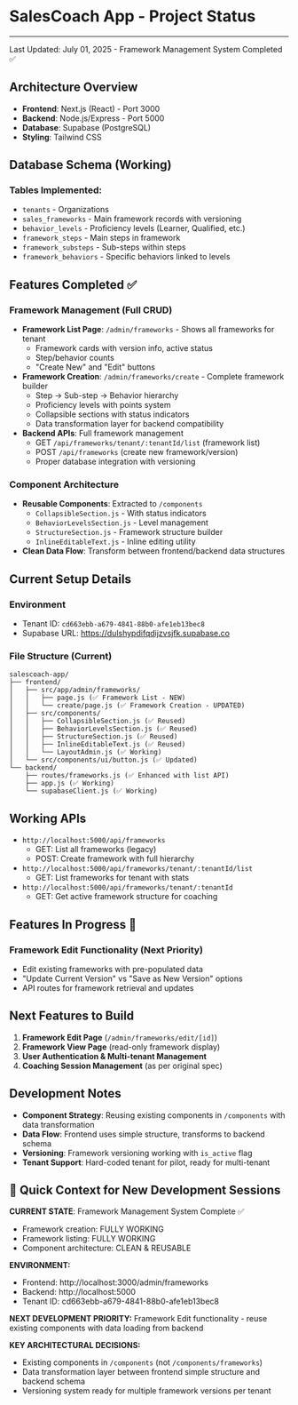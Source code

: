 # SalesCoach App - Project Status
---
Last Updated: July 01, 2025 - Framework Management System Completed ✅

## Architecture Overview
- **Frontend**: Next.js (React) - Port 3000
- **Backend**: Node.js/Express - Port 5000  
- **Database**: Supabase (PostgreSQL)
- **Styling**: Tailwind CSS

## Database Schema (Working)
### Tables Implemented:
- `tenants` - Organizations
- `sales_frameworks` - Main framework records with versioning
- `behavior_levels` - Proficiency levels (Learner, Qualified, etc.)
- `framework_steps` - Main steps in framework
- `framework_substeps` - Sub-steps within steps
- `framework_behaviors` - Specific behaviors linked to levels

## Features Completed ✅

### Framework Management (Full CRUD)
- **Framework List Page**: `/admin/frameworks` - Shows all frameworks for tenant
  - Framework cards with version info, active status
  - Step/behavior counts
  - "Create New" and "Edit" buttons
- **Framework Creation**: `/admin/frameworks/create` - Complete framework builder
  - Step → Sub-step → Behavior hierarchy
  - Proficiency levels with points system
  - Collapsible sections with status indicators
  - Data transformation layer for backend compatibility
- **Backend APIs**: Full framework management
  - GET `/api/frameworks/tenant/:tenantId/list` (framework list)
  - POST `/api/frameworks` (create new framework/version)
  - Proper database integration with versioning

### Component Architecture 
- **Reusable Components**: Extracted to `/components`
  - `CollapsibleSection.js` - With status indicators
  - `BehaviorLevelsSection.js` - Level management
  - `StructureSection.js` - Framework structure builder
  - `InlineEditableText.js` - Inline editing utility
- **Clean Data Flow**: Transform between frontend/backend data structures

## Current Setup Details
### Environment
- Tenant ID: `cd663ebb-a679-4841-88b0-afe1eb13bec8`
- Supabase URL: https://dulshypdifqdijzvsjfk.supabase.co

### File Structure (Current)
```
salescoach-app/
├── frontend/
│   ├── src/app/admin/frameworks/
│   │   ├── page.js (✅ Framework List - NEW)
│   │   └── create/page.js (✅ Framework Creation - UPDATED)
│   ├── src/components/
│   │   ├── CollapsibleSection.js (✅ Reused)
│   │   ├── BehaviorLevelsSection.js (✅ Reused)
│   │   ├── StructureSection.js (✅ Reused)
│   │   ├── InlineEditableText.js (✅ Reused)
│   │   └── LayoutAdmin.js (✅ Working)
│   └── src/components/ui/button.js (✅ Updated)
└── backend/
    ├── routes/frameworks.js (✅ Enhanced with list API)
    ├── app.js (✅ Working)
    └── supabaseClient.js (✅ Working)
```

## Working APIs
- `http://localhost:5000/api/frameworks` 
  - GET: List all frameworks (legacy)
  - POST: Create framework with full hierarchy
- `http://localhost:5000/api/frameworks/tenant/:tenantId/list`
  - GET: List frameworks for tenant with stats
- `http://localhost:5000/api/frameworks/tenant/:tenantId`
  - GET: Get active framework structure for coaching

## Features In Progress 🚧
### Framework Edit Functionality (Next Priority)
- Edit existing frameworks with pre-populated data
- "Update Current Version" vs "Save as New Version" options
- API routes for framework retrieval and updates

## Next Features to Build
1. **Framework Edit Page** (`/admin/frameworks/edit/[id]`)
2. **Framework View Page** (read-only framework display)
3. **User Authentication & Multi-tenant Management**
4. **Coaching Session Management** (as per original spec)

## Development Notes
- **Component Strategy**: Reusing existing components in `/components` with data transformation
- **Data Flow**: Frontend uses simple structure, transforms to backend schema
- **Versioning**: Framework versioning working with `is_active` flag
- **Tenant Support**: Hard-coded tenant for pilot, ready for multi-tenant

## 🚀 Quick Context for New Development Sessions

**CURRENT STATE**: Framework Management System Complete ✅
- Framework creation: FULLY WORKING
- Framework listing: FULLY WORKING  
- Component architecture: CLEAN & REUSABLE

**ENVIRONMENT:**
- Frontend: http://localhost:3000/admin/frameworks
- Backend: http://localhost:5000
- Tenant ID: cd663ebb-a679-4841-88b0-afe1eb13bec8

**NEXT DEVELOPMENT PRIORITY:**
Framework Edit functionality - reuse existing components with data loading from backend

**KEY ARCHITECTURAL DECISIONS:**
- Existing components in `/components` (not `/components/frameworks`)
- Data transformation layer between frontend simple structure and backend schema
- Versioning system ready for multiple framework versions per tenant
